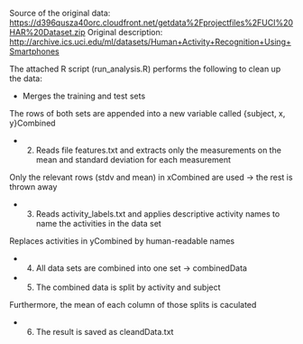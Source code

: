 Source of the original data: https://d396qusza40orc.cloudfront.net/getdata%2Fprojectfiles%2FUCI%20HAR%20Dataset.zip
Original description: http://archive.ics.uci.edu/ml/datasets/Human+Activity+Recognition+Using+Smartphones

The attached R script (run_analysis.R) performs the following to clean up the data:

* Merges the training and test sets

The rows of both sets are appended into a new variable called {subject, x, y}Combined

* 2. Reads file features.txt and extracts only the measurements on the mean and standard deviation for each measurement

Only the relevant rows (stdv and mean) in xCombined are used -> the rest is thrown away

* 3. Reads activity_labels.txt and applies descriptive activity names to name the activities in the data set

Replaces activities in yCombined by human-readable names

* 4. All data sets are combined into one set -> combinedData

* 5. The combined data is split by activity and subject

Furthermore, the mean of each column of those splits is caculated

* 6. The result is saved as cleandData.txt